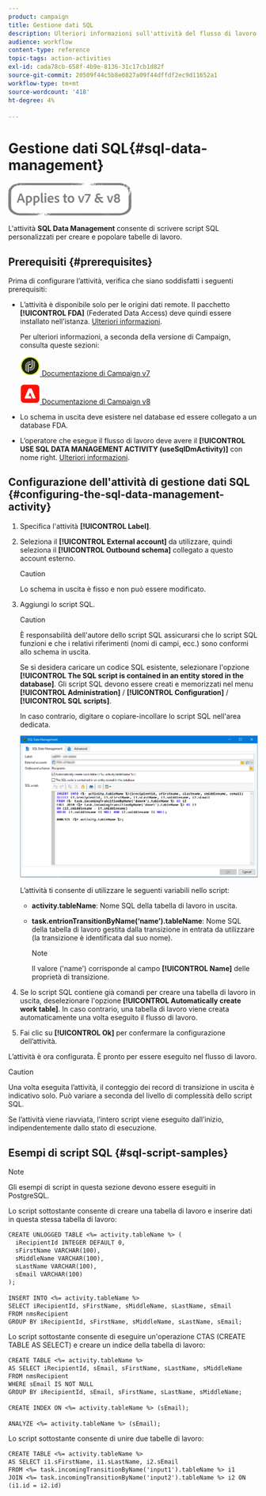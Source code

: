 ```yaml
---
product: campaign
title: Gestione dati SQL
description: Ulteriori informazioni sull'attività del flusso di lavoro SQL Data Management
audience: workflow
content-type: reference
topic-tags: action-activities
exl-id: cada78cb-658f-4b9e-8136-31c17cb1d82f
source-git-commit: 20509f44c5b8e0827a09f44dffdf2ec9d11652a1
workflow-type: tm+mt
source-wordcount: '418'
ht-degree: 4%

---
```


# Gestione dati SQL{#sql-data-management}

![](../../assets/common.svg)

L&#39;attività **SQL Data Management** consente di scrivere script SQL personalizzati per creare e popolare tabelle di lavoro.

## Prerequisiti {#prerequisites}

Prima di configurare l’attività, verifica che siano soddisfatti i seguenti prerequisiti:

* L’attività è disponibile solo per le origini dati remote. Il pacchetto **[!UICONTROL FDA]** (Federated Data Access) deve quindi essere installato nell’istanza. [Ulteriori informazioni](../../installation/using/about-fda.md).

   Per ulteriori informazioni, a seconda della versione di Campaign, consulta queste sezioni:

   ![](assets/do-not-localize/v7.jpeg)[  Documentazione di Campaign v7](../../installation/using/about-fda.md)

   ![](assets/do-not-localize/v8.png)[  Documentazione di Campaign v8](https://experienceleague.adobe.com/docs/campaign/campaign-v8/connect/fda.html)

* Lo schema in uscita deve esistere nel database ed essere collegato a un database FDA.
* L’operatore che esegue il flusso di lavoro deve avere il **[!UICONTROL USE SQL DATA MANAGEMENT ACTIVITY (useSqlDmActivity)]** con nome right. [Ulteriori informazioni](../../platform/using/access-management-named-rights.md).

## Configurazione dell&#39;attività di gestione dati SQL {#configuring-the-sql-data-management-activity}

1. Specifica l&#39;attività **[!UICONTROL Label]**.
1. Seleziona il **[!UICONTROL External account]** da utilizzare, quindi seleziona il **[!UICONTROL Outbound schema]** collegato a questo account esterno.

   >[!CAUTION]
   >
   >Lo schema in uscita è fisso e non può essere modificato.

1. Aggiungi lo script SQL.

   >[!CAUTION]
   >
   >È responsabilità dell&#39;autore dello script SQL assicurarsi che lo script SQL funzioni e che i relativi riferimenti (nomi di campi, ecc.) sono conformi allo schema in uscita.

   Se si desidera caricare un codice SQL esistente, selezionare l&#39;opzione **[!UICONTROL The SQL script is contained in an entity stored in the database]**. Gli script SQL devono essere creati e memorizzati nel menu **[!UICONTROL Administration]** / **[!UICONTROL Configuration]** / **[!UICONTROL SQL scripts]**.

   In caso contrario, digitare o copiare-incollare lo script SQL nell&#39;area dedicata.

   ![](assets/sql_datamanagement.png)

   L’attività ti consente di utilizzare le seguenti variabili nello script:

   * **activity.tableName**: Nome SQL della tabella di lavoro in uscita.
   * **task.entrionTransitionByName(‘name’).tableName**: Nome SQL della tabella di lavoro gestita dalla transizione in entrata da utilizzare (la transizione è identificata dal suo nome).

      >[!NOTE]
      >
      >Il valore (&#39;name&#39;) corrisponde al campo **[!UICONTROL Name]** delle proprietà di transizione.

1. Se lo script SQL contiene già comandi per creare una tabella di lavoro in uscita, deselezionare l&#39;opzione **[!UICONTROL Automatically create work table]**. In caso contrario, una tabella di lavoro viene creata automaticamente una volta eseguito il flusso di lavoro.
1. Fai clic su **[!UICONTROL Ok]** per confermare la configurazione dell’attività.

L’attività è ora configurata. È pronto per essere eseguito nel flusso di lavoro.

>[!CAUTION]
>
>Una volta eseguita l’attività, il conteggio dei record di transizione in uscita è indicativo solo. Può variare a seconda del livello di complessità dello script SQL.
>  
>Se l’attività viene riavviata, l’intero script viene eseguito dall’inizio, indipendentemente dallo stato di esecuzione.

## Esempi di script SQL {#sql-script-samples}

>[!NOTE]
>
>Gli esempi di script in questa sezione devono essere eseguiti in PostgreSQL.

Lo script sottostante consente di creare una tabella di lavoro e inserire dati in questa stessa tabella di lavoro:

```
CREATE UNLOGGED TABLE <%= activity.tableName %> (
  iRecipientId INTEGER DEFAULT 0,
  sFirstName VARCHAR(100),
  sMiddleName VARCHAR(100),
  sLastName VARCHAR(100),
  sEmail VARCHAR(100)
);

INSERT INTO <%= activity.tableName %>
SELECT iRecipientId, sFirstName, sMiddleName, sLastName, sEmail
FROM nmsRecipient
GROUP BY iRecipientId, sFirstName, sMiddleName, sLastName, sEmail;
```

Lo script sottostante consente di eseguire un&#39;operazione CTAS (CREATE TABLE AS SELECT) e creare un indice della tabella di lavoro:

```
CREATE TABLE <%= activity.tableName %>
AS SELECT iRecipientId, sEmail, sFirstName, sLastName, sMiddleName
FROM nmsRecipient
WHERE sEmail IS NOT NULL
GROUP BY iRecipientId, sEmail, sFirstName, sLastName, sMiddleName;

CREATE INDEX ON <%= activity.tableName %> (sEmail);

ANALYZE <%= activity.tableName %> (sEmail);
```

Lo script sottostante consente di unire due tabelle di lavoro:

```
CREATE TABLE <%= activity.tableName %>
AS SELECT i1.sFirstName, i1.sLastName, i2.sEmail
FROM <%= task.incomingTransitionByName('input1').tableName %> i1
JOIN <%= task.incomingTransitionByName('input2').tableName %> i2 ON (i1.id = i2.id)
```
